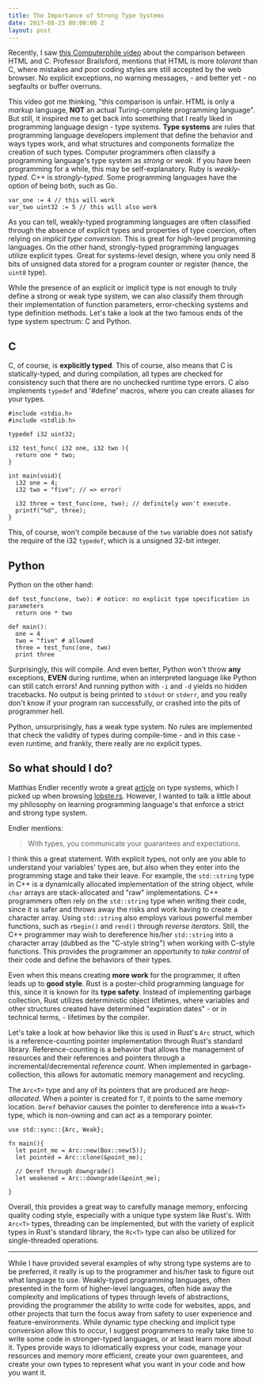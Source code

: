 ```yaml
---
title: The Importance of Strong Type Systems
date: 2017-08-23 00:00:00 Z
layout: post
---
```


Recently, I saw [this Computerphile video](https://www.youtube.com/watch?v=-csXdj4WVwA) about the comparison between HTML and C. Professor Brailsford, mentions that HTML is more _tolerant_ than C, where mistakes and poor coding styles are still accepted by the web browser. No explicit exceptions, no warning messages, - and better yet - no segfaults or buffer overruns.

This video got me thinking, "this comparison is unfair. HTML is only a _markup_ language, __NOT__ an actual Turing-complete programming language". But still, it inspired me to get back into something that I really liked in programming language design - type systems. __Type systems__ are rules that programming language developers implement that define the behavior and ways types work, and what structures and components formalize the creation of such types. Computer programmers often classify a programming language's type system as _strong_ or _weak_. If you have been programming for a while, this may be self-explanatory. Ruby is _weakly-typed_. C++ is _strongly-typed_. Some programming languages have the option of being both, such as Go.

    var_one := 4 // this will work
    var_two uint32 := 5 // this will also work

As you can tell, weakly-typed programming languages are often classified through the absence of explicit types and properties of type coercion, often relying on _implicit type conversion_. This is great for high-level programming languages. On the other hand, strongly-typed programming languages utilize explicit types. Great for systems-level design, where you only need 8 bits of unsigned data stored for a program counter or register (hence, the `uint8` type).

While the presence of an explicit or implicit type is not enough to truly define a strong or weak type system, we can also classify them through their implementation of function parameters, error-checking systems and type definition methods. Let's take a look at the two famous ends of the type system spectrum: C and Python.

## C 

C, of course, is __explicitly typed__. This of course, also means that C is statically-typed, and during compilation, all types are checked for consistency such that there are no unchecked runtime type errors. C also implements `typedef` and '#define' macros, where you can create aliases for your types.

    #include <stdio.h>
    #include <stdlib.h>

    typedef i32 uint32;

    i32 test_func( i32 one, i32 two ){
      return one * two;
    }

    int main(void){
      i32 one = 4;
      i32 two = "five"; // => error!
      
      i32 three = test_func(one, two); // definitely won't execute.
      printf("%d", three);
    }

This, of course, won't compile because of the `two` variable does not satisfy the require of the i32 `typedef`, which is a unsigned 32-bit integer.

## Python

Python on the other hand:

    def test_func(one, two): # notice: no explicit type specification in parameters
      return one * two
    
    def main():
      one = 4
      two = "five" # allowed
      three = test_func(one, two)
      print three
      
Surprisingly, this will compile. And even better, Python won't throw __any__ exceptions, __EVEN__ during runtime, when an interpreted language like Python can still catch errors! And running python with `-i` and `-d` yields no hidden tracebacks. No output is being printed to `stdout` or `stderr`, and you really don't know if your program ran successfully, or crashed into the pits of programmer hell.

Python, unsurprisingly, has a weak type system. No rules are implemented that check the validity of types during compile-time -  and in this case - even runtime, and frankly, there really are no explicit types. 

## So what should I do?

Matthias Endler recently wrote a great [article](http://matthias-endler.de/2017/why-type-systems-matter/) on type systems, which I picked up when browsing [lobste.rs](https://lobste.rs). However, I wanted to talk a little about my philosophy on learning programming language's that enforce a strict and strong type system.

Endler mentions:

> With types, you communicate your guarantees and expectations. 

I think this a great statement. With explicit types, not only are you able to understand your variables' types are, but also when they enter into the programming stage and take their leave. For example, the `std::string` type in C++ is a dynamically allocated implementation of the string object, while `char` arrays are stack-allocated and "raw" implementations. C++ programmers often rely on the `std::string` type when writing their code, since it is safer and throws away the risks and work having to create a character array. Using `std::string` also employs various powerful member functions, such as `rbegin()` and `rend()` through _reverse iterators_. Still, the C++ programmer may wish to dereference his/her `std::string` into a character array (dubbed as the "C-style string") when working with C-style functions. This provides the programmer an opportunity to _take control_ of their code and define the behaviors of their types.

Even when this means creating __more work__ for the programmer, it often leads up to __good style__. Rust is a poster-child programming language for this, since it is known for its __type safety__. Instead of implementing garbage collection, Rust utilizes deterministic object lifetimes, where variables and other structures created have determined "expiration dates" - or in technical terms, - lifetimes by the compiler. 

Let's take a look at how behavior like this is used in Rust's `Arc` struct, which is a reference-counting pointer implementation through Rust's standard library.
Reference-counting is a behavior that allows the management of resources and their references and pointers through a incremental/decremental _reference count_. When implemented in garbage-collection, this allows for automatic memory management and recycling.

The `Arc<T>` type and any of its pointers that are produced are _heap-allocated_. When a pointer is created for `T`, it points to the same memory location. `Deref` behavior causes the pointer to dereference into a `Weak<T>` type, which is non-owning and can act as a temporary pointer.

    use std::sync::{Arc, Weak};
    
    fn main(){
      let point_me = Arc::new(Box::new(5));
      let pointed = Arc::clone(&point_me);

      // Deref through downgrade()
      let weakened = Arc::downgrade(&point_me);
      
    } 

Overall, this provides a great way to carefully manage memory, enforcing quality coding style, especially with a unique type system like Rust's. With `Arc<T>` types, threading can be implemented, but with the variety of explicit types in Rust's standard library, the `Rc<T>` type can also be utilized for single-threaded operations. 

--- 

While I have provided several examples of why strong type systems are to be preferred, it really is up to the programmer and his/her task to figure out what language to use. Weakly-typed programming languages, often presented in the form of higher-level languages, often hide away the complexity and implications of types through levels of abstractions, providing the programmer the ability to write code for websites, apps, and other projects that turn the focus away from safety to user experience and feature-environments. While dynamic type checking and implicit type conversion allow this to occur, I suggest programmers to really take time to write some code in stronger-typed languages, or at least learn more about it. Types provide ways to idiomatically express your code, manage your resources and memory more efficient, create your own guarentees, and create your own types to represent what you want in your code and how you want it.




